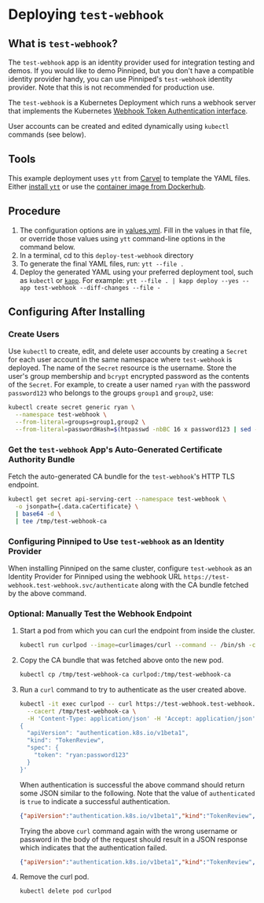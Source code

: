# Deploying `test-webhook`

## What is `test-webhook`?

The `test-webhook` app is an identity provider used for integration testing and demos.
If you would like to demo Pinniped, but you don't have a compatible identity provider handy,
you can use Pinniped's `test-webhook` identity provider. Note that this is not recommended for
production use.

The `test-webhook` is a Kubernetes Deployment which runs a webhook server that implements the Kubernetes
[Webhook Token Authentication interface](https://kubernetes.io/docs/reference/access-authn-authz/authentication/#webhook-token-authentication).

User accounts can be created and edited dynamically using `kubectl` commands (see below).

## Tools

This example deployment uses `ytt` from [Carvel](https://carvel.dev/) to template the YAML files.
Either [install `ytt`](https://get-ytt.io/) or use the [container image from Dockerhub](https://hub.docker.com/r/k14s/image/tags).

## Procedure

1. The configuration options are in [values.yml](values.yaml). Fill in the values in that file, or override those values
   using `ytt` command-line options in the command below.
2. In a terminal, cd to this `deploy-test-webhook` directory
3. To generate the final YAML files, run: `ytt --file .`
4. Deploy the generated YAML using your preferred deployment tool, such as `kubectl` or [`kapp`](https://get-kapp.io/).
   For example: `ytt --file . | kapp deploy --yes --app test-webhook --diff-changes --file -`

## Configuring After Installing

### Create Users

Use `kubectl` to create, edit, and delete user accounts by creating a `Secret` for each user account in the same 
namespace where `test-webhook` is deployed.  The name of the `Secret` resource is the username.
Store the user's group membership and `bcrypt` encrypted password as the contents of the `Secret`.
For example, to create a user named `ryan` with the password `password123` 
who belongs to the groups `group1` and `group2`, use:

```bash
kubectl create secret generic ryan \
  --namespace test-webhook \
  --from-literal=groups=group1,group2 \
  --from-literal=passwordHash=$(htpasswd -nbBC 16 x password123 | sed -e "s/^x://")
```

### Get the `test-webhook` App's Auto-Generated Certificate Authority Bundle

Fetch the auto-generated CA bundle for the `test-webhook`'s HTTP TLS endpoint.

```bash
kubectl get secret api-serving-cert --namespace test-webhook \
  -o jsonpath={.data.caCertificate} \
  | base64 -d \
  | tee /tmp/test-webhook-ca
```

### Configuring Pinniped to Use `test-webhook` as an Identity Provider

When installing Pinniped on the same cluster, configure `test-webhook` as an Identity Provider for Pinniped
using the webhook URL `https://test-webhook.test-webhook.svc/authenticate`
along with the CA bundle fetched by the above command.

### Optional: Manually Test the Webhook Endpoint

  1. Start a pod from which you can curl the endpoint from inside the cluster.

      ```bash
      kubectl run curlpod --image=curlimages/curl --command -- /bin/sh -c "while true; do echo hi; sleep 120; done"
      ```

  1. Copy the CA bundle that was fetched above onto the new pod.

      ```bash
      kubectl cp /tmp/test-webhook-ca curlpod:/tmp/test-webhook-ca
      ```

  1. Run a `curl` command to try to authenticate as the user created above.

      ```bash
      kubectl -it exec curlpod -- curl https://test-webhook.test-webhook.svc/authenticate \
        --cacert /tmp/test-webhook-ca \
        -H 'Content-Type: application/json' -H 'Accept: application/json' -d '
      {
        "apiVersion": "authentication.k8s.io/v1beta1",
        "kind": "TokenReview",
        "spec": {
          "token": "ryan:password123"
        }
      }'
      ```

      When authentication is successful the above command should return some JSON similar to the following.
      Note that the value of `authenticated` is `true` to indicate a successful authentication.

      ```json
      {"apiVersion":"authentication.k8s.io/v1beta1","kind":"TokenReview","status":{"authenticated":true,"user":{"username":"ryan","uid":"19c433ec-8f58-44ca-9ef0-2d1081ccb876","groups":["group1","group2"]}}}
      ```

      Trying the above `curl` command again with the wrong username or password in the body of the request 
      should result in a JSON response which indicates that the authentication failed.

      ```json
      {"apiVersion":"authentication.k8s.io/v1beta1","kind":"TokenReview","status":{"authenticated":false}}
      ```

  1. Remove the curl pod.
  
      ```bash
      kubectl delete pod curlpod
      ```
